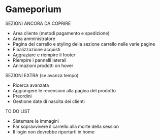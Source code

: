 # Gameporium

SEZIONI ANCORA DA COPRIRE
- Area cliente (metodi pagamento e spedizione)
- Area amministratore
- Pagina del carrello e styling della sezione carrello nelle varie pagine
- Finalizzazione acquisti
- Aggraziare e riempire il footer
- Riempire i pannelli laterali
- Animazioni prodotti on hover

SEZIONI EXTRA (se avanza tempo)
- Ricerca avanzata
- Aggiungere le recensioni alla pagina del prodotto
- Preordini
- Gestione date di nascita dei clienti

TO DO LIST
- Sistemare le immagini
- Far sopravvivere il carrello alla morte della session
- Il login non dovrebbe riportarti in home
